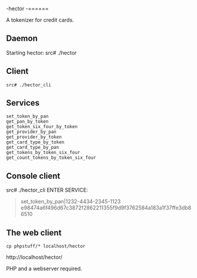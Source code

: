 -hector
-======

A tokenizer for credit cards.


Daemon
------
Starting hector:
    src# ./hector

Client
------
    src# ./hector_cli

Services
--------

    set_token_by_pan
    get_pan_by_token
    get_token_six_four_by_token
    get_provider_by_pan
    get_provider_by_token
    get_card_type_by_token
    get_card_type_by_pan
    get_tokens_by_token_six_four
    get_count_tokens_by_token_six_four

Console client
--------------

src# ./hector_cli 
ENTER SERVICE:
>set_token_by_pan|1232-4434-2345-1123
e98474a6f496d67c3872f2862211355f9d9f3762584a183a1f37ffe3db86510



The web client
--------------
    cp phpstuff/* localhost/hector

http://localhost/hector/

PHP and a webserver required.

